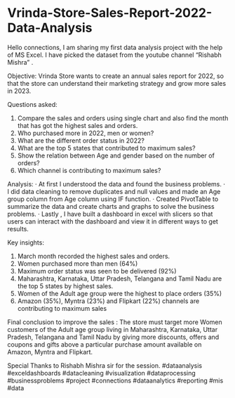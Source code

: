 # Vrinda-Store-Sales-Report-2022-Data-Analysis

Hello connections,
I am sharing my first data analysis project with the help of MS Excel. I have picked the dataset from the youtube channel “Rishabh Mishra” .

Objective:
Vrinda Store wants to create an annual sales report for 2022, so that the store can understand their marketing strategy and grow more sales in 2023.

Questions asked:
1. Compare the sales and orders using single chart and also find the month that has got the highest sales and orders.
2. Who purchased more in 2022, men or women?
3. What are the different order status in 2022?
4. What are the top 5 states that contributed to maximum sales?
5. Show the relation between Age and gender based on the number of orders?
6. Which channel is contributing to maximum sales?

Analysis:
· At first I understood the data and found the business problems.
· I did data cleaning to remove duplicates and null values and made an Age group column from Age column using IF function.
· Created PivotTable to summarize the data and create charts and graphs to solve the business problems.
· Lastly , I have built a dashboard in excel with slicers so that users can interact with the dashboard and view it in different ways to get results.

Key insights:
1. March month recorded the highest sales and orders.
2. Women purchased more than men (64%)
3. Maximum order status was seen to be delivered (92%)
4. Maharashtra, Karnataka, Uttar Pradesh, Telangana and Tamil Nadu are the top 5 states by highest sales.
5. Women of the Adult age group were the highest to place orders (35%)
6. Amazon (35%), Myntra (23%)  and Flipkart (22%) channels are contributing to maximum sales

Final conclusion to improve the sales :
The store must target more Women customers of the Adult age group living in Maharashtra, Karnataka, Uttar Pradesh, Telangana and Tamil Nadu by giving more discounts, offers and coupons and gifts above a particular purchase amount available on Amazon, Myntra and Flipkart.

Special Thanks to Rishabh Mishra sir for the session.
#dataanalysis #exceldashboards #datacleaning #visualization #dataprocessing #businessproblems #project #connections #dataanalytics #reporting #mis #data
